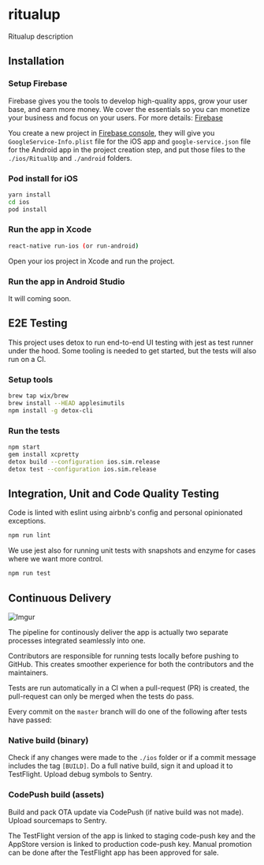 # ritualup

Ritualup description

## Installation

### Setup Firebase

Firebase gives you the tools to develop high-quality apps, grow your user base, and earn more money. We cover the essentials so you can monetize your business and focus on your users. For more details: [Firebase](https://firebase.google.com/docs)

You create a new project in [Firebase console](https://console.firebase.google.com/), they will give you `GoogleService-Info.plist` file for the iOS app and `google-service.json` file for the Android app in the project creation step, and put those files to the `./ios/RitualUp` and `./android` folders.

### Pod install for iOS

```bash
yarn install
cd ios
pod install
```

### Run the app in Xcode

```bash
react-native run-ios (or run-android)
```

Open your ios project in Xcode and run the project.

### Run the app in Android Studio

It will coming soon.

## E2E Testing

This project uses detox to run end-to-end UI testing with jest as test runner under the hood. Some tooling is needed to get started, but the tests will also run on a CI.

### Setup tools

```bash
brew tap wix/brew
brew install --HEAD applesimutils
npm install -g detox-cli
```

### Run the tests

```bash
npm start
gem install xcpretty
detox build --configuration ios.sim.release
detox test --configuration ios.sim.release
```

## Integration, Unit and Code Quality Testing

Code is linted with eslint using airbnb's config and personal opinionated exceptions.

```bash
npm run lint
```

We use jest also for running unit tests with snapshots and enzyme for cases where we want more control.

```bash
npm run test
```

## Continuous Delivery

![Imgur](https://i.imgur.com/o91jUrQ.png)

The pipeline for continously deliver the app is actually two separate processes integrated seamlessly into one.

Contributors are responsible for running tests locally before pushing to GitHub. This creates smoother experience for both the contributors and the maintainers.

Tests are run automatically in a CI when a pull-request (PR) is created, the pull-request can only be merged when the tests do pass.

Every commit on the `master` branch will do one of the following after tests have passed:

### Native build (binary)
Check if any changes were made to the `./ios` folder or if a commit message includes the tag `[BUILD]`. Do a full native  build, sign it and upload it to TestFlight. Upload debug symbols to Sentry.

### CodePush build (assets)
Build and pack OTA update via CodePush (if native build was not made). Upload sourcemaps to Sentry.

The TestFlight version of the app is linked to staging code-push key and the AppStore version is linked to production code-push key. Manual promotion can be done after the TestFlight app has been approved for sale.
